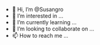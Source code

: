 - 👋 Hi, I’m @Susangro
- 👀 I’m interested in ...
- 🌱 I’m currently learning ...
- 💞️ I’m looking to collaborate on ...
- 📫 How to reach me ...

<!---
Susangro/Susangro is a ✨ special ✨ repository because its `README.md` (this file) appears on your GitHub profile.
You can click the Preview link to take a look at your changes.
--->
